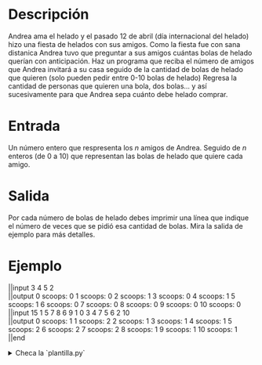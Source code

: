 # Descripción

Andrea ama el helado y el pasado 12 de abril (día internacional del helado) hizo una fiesta de helados con sus amigos. Como la fiesta fue
con sana distanica Andrea tuvo que preguntar a sus amigos cuántas bolas de helado querían con anticipación. 
Haz un programa que reciba el número de amigos que Andrea invitará a su casa seguido de la cantidad de bolas de helado que quieren (solo pueden pedir entre 0-10 bolas de helado)
Regresa la cantidad de personas que quieren una bola, dos bolas... y así sucesivamente para que Andrea sepa cuánto debe helado comprar.
# Entrada

Un número entero que respresenta los $n$ amigos de Andrea. Seguido de $n$ enteros (de 0 a 10) que representan las bolas de helado que quiere cada amigo.

# Salida

Por cada número de bolas de helado debes imprimir una línea que indique el número de veces que se pidió esa cantidad de bolas. Mira la salida de ejemplo para más detalles.

# Ejemplo

||input
3
4
5
2         
||output
0 scoops: 0
1 scoops: 0
2 scoops: 1
3 scoops: 0
4 scoops: 1
5 scoops: 1
6 scoops: 0
7 scoops: 0
8 scoops: 0
9 scoops: 0
10 scoops: 0
||input
15
1
5
7
8
6
9
1
0
3
4
7
5
6
2
10       
||output
0 scoops: 1
1 scoops: 2
2 scoops: 1
3 scoops: 1
4 scoops: 1
5 scoops: 2
6 scoops: 2
7 scoops: 2
8 scoops: 1
9 scoops: 1
10 scoops: 1
||end
<details><summary>Checa la `plantilla.py`</summary>

{{plantilla.py}}

</details>